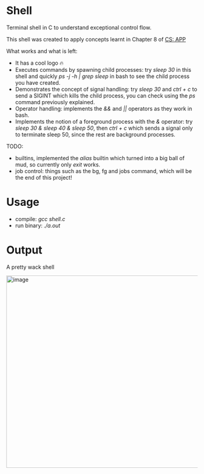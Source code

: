 # Shell

Terminal shell in C to understand exceptional control flow. 

This shell was created to apply concepts learnt in Chapter 8 of [CS: APP](https://www.amazon.in/Computer-Systems-Programmers-Randal-Bryant/dp/013409266X)

What works and what is left:

- It has a cool logo 🔥
- Executes commands by spawning child processes: try _sleep 30_ in this shell and quickly _ps -j -h | grep sleep_ in bash to see the child process you have created.
- Demonstrates the concept of signal handling: try _sleep 30_ and _ctrl + c_ to send a SIGINT which kills the child process, you can check using the _ps_ command previously explained.
- Operator handling: implements the _&&_ and _||_ operators as they work in bash.
- Implements the notion of a foreground process with the _&_ operator: try _sleep 30 & sleep 40 & sleep 50_, then _ctrl + c_ which sends a signal only to terminate sleep 50, since the rest are background processes.

TODO:
- builtins, implemented the _alias_ builtin which turned into a big ball of mud, so currently only _exit_ works.
- job control: things such as the bg, fg and jobs command, which will be the end of this project!

# Usage

- compile: _gcc shell.c_
- run binary: _./a.out_

# Output

A pretty wack shell

<img width="505" alt="image" src="https://github.com/chettriyuvraj/shell/assets/32122172/8a02672d-a701-4b7b-b210-86b97e18940e">



